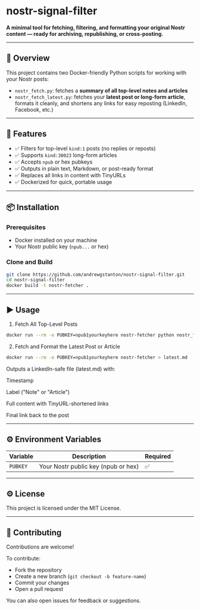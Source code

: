 # nostr-signal-filter

**A minimal tool for fetching, filtering, and formatting your original Nostr content — ready for archiving, republishing, or cross-posting.**

---

## 🚀 Overview

This project contains two Docker-friendly Python scripts for working with your Nostr posts:

- `nostr_fetch.py`: fetches a **summary of all top-level notes and articles**
- `nostr_fetch_latest.py`: fetches your **latest post or long-form article**, formats it cleanly, and shortens any links for easy reposting (LinkedIn, Facebook, etc.)

---

## 🧰 Features

- ✅ Filters for top-level `kind:1` posts (no replies or reposts)
- ✅ Supports `kind:30023` long-form articles
- ✅ Accepts `npub` or hex pubkeys
- ✅ Outputs in plain text, Markdown, or post-ready format
- ✅ Replaces all links in content with TinyURLs
- ✅ Dockerized for quick, portable usage

---

## 📦 Installation

### Prerequisites

- Docker installed on your machine
- Your Nostr public key (`npub...` or hex)

### Clone and Build

```bash
git clone https://github.com/andrewgstanton/nostr-signal-filter.git
cd nostr-signal-filter
docker build -t nostr-fetcher .
```
---

## ▶️ Usage

1. Fetch All Top-Level Posts

```bash
docker run --rm -e PUBKEY=npub1yourkeyhere nostr-fetcher python nostr_fetch.py
```

2. Fetch and Format the Latest Post or Article

```bash
docker run --rm -e PUBKEY=npub1yourkeyhere nostr-fetcher > latest.md
```
Outputs a LinkedIn-safe file (latest.md) with:

Timestamp

Label ("Note" or "Article")

Full content with TinyURL-shortened links

Final link back to the post

---

## ⚙️ Environment Variables

| Variable | Description                            | Required |
|----------|----------------------------------------|----------|
| `PUBKEY` | Your Nostr public key (npub or hex)    | ✅       |


---

## ⚙️ License

This project is licensed under the MIT License.

---

## 🤝 Contributing

Contributions are welcome!

To contribute:
- Fork the repository
- Create a new branch (`git checkout -b feature-name`)
- Commit your changes
- Open a pull request

You can also open issues for feedback or suggestions.





